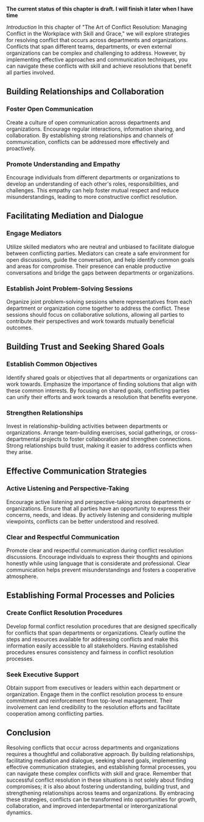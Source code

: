 **The current status of this chapter is draft. I will finish it later when I have time**

*Introduction* In this chapter of "The Art of Conflict Resolution: Managing Conflict in the Workplace with Skill and Grace," we will explore strategies for resolving conflict that occurs across departments and organizations. Conflicts that span different teams, departments, or even external organizations can be complex and challenging to address. However, by implementing effective approaches and communication techniques, you can navigate these conflicts with skill and achieve resolutions that benefit all parties involved.

Building Relationships and Collaboration
----------------------------------------

### Foster Open Communication

Create a culture of open communication across departments and organizations. Encourage regular interactions, information sharing, and collaboration. By establishing strong relationships and channels of communication, conflicts can be addressed more effectively and proactively.

### Promote Understanding and Empathy

Encourage individuals from different departments or organizations to develop an understanding of each other's roles, responsibilities, and challenges. This empathy can help foster mutual respect and reduce misunderstandings, leading to more constructive conflict resolution.

Facilitating Mediation and Dialogue
-----------------------------------

### Engage Mediators

Utilize skilled mediators who are neutral and unbiased to facilitate dialogue between conflicting parties. Mediators can create a safe environment for open discussions, guide the conversation, and help identify common goals and areas for compromise. Their presence can enable productive conversations and bridge the gaps between departments or organizations.

### Establish Joint Problem-Solving Sessions

Organize joint problem-solving sessions where representatives from each department or organization come together to address the conflict. These sessions should focus on collaborative solutions, allowing all parties to contribute their perspectives and work towards mutually beneficial outcomes.

Building Trust and Seeking Shared Goals
---------------------------------------

### Establish Common Objectives

Identify shared goals or objectives that all departments or organizations can work towards. Emphasize the importance of finding solutions that align with these common interests. By focusing on shared goals, conflicting parties can unify their efforts and work towards a resolution that benefits everyone.

### Strengthen Relationships

Invest in relationship-building activities between departments or organizations. Arrange team-building exercises, social gatherings, or cross-departmental projects to foster collaboration and strengthen connections. Strong relationships build trust, making it easier to address conflicts when they arise.

Effective Communication Strategies
----------------------------------

### Active Listening and Perspective-Taking

Encourage active listening and perspective-taking across departments or organizations. Ensure that all parties have an opportunity to express their concerns, needs, and ideas. By actively listening and considering multiple viewpoints, conflicts can be better understood and resolved.

### Clear and Respectful Communication

Promote clear and respectful communication during conflict resolution discussions. Encourage individuals to express their thoughts and opinions honestly while using language that is considerate and professional. Clear communication helps prevent misunderstandings and fosters a cooperative atmosphere.

Establishing Formal Processes and Policies
------------------------------------------

### Create Conflict Resolution Procedures

Develop formal conflict resolution procedures that are designed specifically for conflicts that span departments or organizations. Clearly outline the steps and resources available for addressing conflicts and make this information easily accessible to all stakeholders. Having established procedures ensures consistency and fairness in conflict resolution processes.

### Seek Executive Support

Obtain support from executives or leaders within each department or organization. Engage them in the conflict resolution process to ensure commitment and reinforcement from top-level management. Their involvement can lend credibility to the resolution efforts and facilitate cooperation among conflicting parties.

Conclusion
----------

Resolving conflicts that occur across departments and organizations requires a thoughtful and collaborative approach. By building relationships, facilitating mediation and dialogue, seeking shared goals, implementing effective communication strategies, and establishing formal processes, you can navigate these complex conflicts with skill and grace. Remember that successful conflict resolution in these situations is not solely about finding compromises; it is also about fostering understanding, building trust, and strengthening relationships across teams and organizations. By embracing these strategies, conflicts can be transformed into opportunities for growth, collaboration, and improved interdepartmental or interorganizational dynamics.
